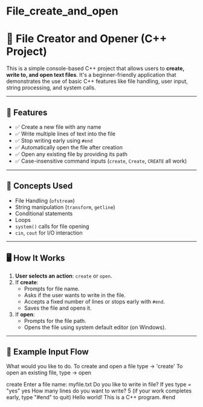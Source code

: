 # File_create_and_open

# 📁 File Creator and Opener (C++ Project)

This is a simple console-based C++ project that allows users to **create, write to, and open text files**. It's a beginner-friendly application that demonstrates the use of basic C++ features like file handling, user input, string processing, and system calls.

---

## 🔧 Features

- ✅ Create a new file with any name
- ✅ Write multiple lines of text into the file
- ✅ Stop writing early using `#end`
- ✅ Automatically open the file after creation
- ✅ Open any existing file by providing its path
- ✅ Case-insensitive command inputs (`create`, `Create`, `CREATE` all work)

---

## 🧠 Concepts Used

- File Handling (`ofstream`)
- String manipulation (`transform`, `getline`)
- Conditional statements
- Loops
- `system()` calls for file opening
- `cin`, `cout` for I/O interaction

---

## 🖥️ How It Works

1. **User selects an action**: `create` or `open`.
2. If **create**:
    - Prompts for file name.
    - Asks if the user wants to write in the file.
    - Accepts a fixed number of lines or stops early with `#end`.
    - Saves the file and opens it.
3. If **open**:
    - Prompts for the file path.
    - Opens the file using system default editor (on Windows).

---

## 📌 Example Input Flow

What would you like to do.
To create and open a file type -> 'create'
To open an existing file, type -> open

create
Enter a file name:
myfile.txt
Do you like to write in file? If yes type = "yes"
yes
How many lines do you want to write?
5
(if your work completes early, type "#end" to quit)
Hello world!
This is a C++ program.
#end
